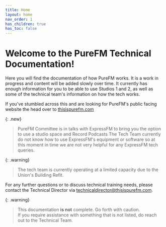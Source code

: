 ```yaml
---
title: Home
layout: home
nav_order: 1
has_children: true
has_toc: false
---
```


# Welcome to the PureFM Technical Documentation!

Here you will find the documentation of how PureFM works. It is a work in progress and content will be added slowly over time. It currently has enough information for you to be able to use Studios 1 and 2, as well as some of the technical team's information on how the tech works. 

If you've stumbled across this and are looking for PureFM's public facing website the head over to [thisispurefm.com](https://thisispurefm.com)

<!-- {: .warning}
> The tech team are now entering Examination Period. During this time, you can expect delayed response times to messages & any ACRs or TSRs submitted will take longer to be completed.
> If your issue is **urgent** (ie not solving it will result in Live-To-Air content not working), please contact us on the PureFM WhatsApp Community either through PureFM Chat or PureFM Tech -->


{: .new}
> PureFM Committee is in talks with ExpressFM to bring you the option to use a studio space and Record Podcasts
> The Tech Team currently do not know how to use ExpressFM's equipment or software so at this moment in time we are not very helpful for any ExpressFM tech queries.


{: .warning}
> The tech team is currently operating at a limited capacity due to the Union's Building Refit.


For any further questions or to discuss technical training needs, please contact the Technical Director via [technicaldirector@thisispurefm.com](mailto:technicaldirector@thisispurefm.com).

{: .warning}
> This documentation **is not** complete. Go forth with caution.  
> If you require assistance with something that is not listed, do reach out to the Technical Team. 